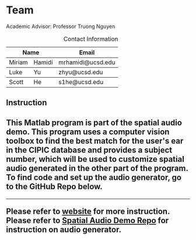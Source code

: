 <h1>Team</h1>
Academic Advisor: Professor Truong Nguyen <br>

<table style="width: 100%;">
  <caption style="text-align:right">Contact Information</caption>
  <tr>
    <th colspan="2"><b>Name</b></td>
    <th><b>Email</b></td>
  </tr>
  <tbody>
    <tr>
      <td>Miriam</td>
      <td>Hamidi</td>
      <td>mrhamidi@ucsd.edu</td>
    </tr>
  </tbody>
  <tbody>
    <tr>
      <td>Luke</td>
      <td>Yu</td>
      <td>zhyu@ucsd.edu</td>
    </tr>
  </tbody>
  <tbody>
    <tr>
      <td>Scott</td>
      <td>He</td>
      <td>s1he@ucsd.edu</td>
    </tr>
  </tbody>
</table>

<h2>Instruction<h2>
  
<p>This Matlab program is part of the spatial audio demo. This program uses a computer vision toolbox to find the best match for the user's ear in the CIPIC database and provides a subject number, which will be used to customize spatial audio generated in the other part of the program. To find code and set up the audio generator, go to the GitHub Repo below.</p> <hr>

Please refer to <a href="https://sol0092.wixsite.com/website" target="_blank"> website</a> for more instruction. <br>
Please refer to <a href="https://github.com/MissouriBoy/SRIP_hrtf_app" target="_blank"> Spatial Audio Demo Repo</a> for instruction on audio generator.
